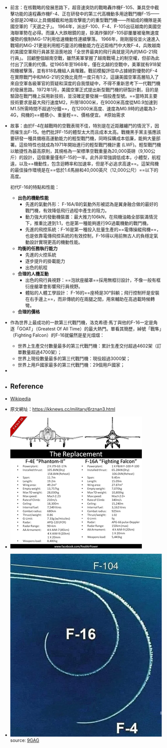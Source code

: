 - 前言：在核戰略的發展思路下，超音速突防的戰略轟炸機F-105、兼具空中截擊功能的遠程轟炸機F-4、正在研發中的第三代高機動多用途戰鬥機F-15——全部是20噸以上具備攔截和地面攻擊能力的重型戰鬥機——所組成的機隊是美國空軍的「天選之子」。
  1964年，派出F-100、F-4、F-105出征越南的美國空海聯軍勢在必得。而讓人大跌眼鏡的是，掛滿炸彈的F-105卻屢屢被毫無速度優勢的俄制MiG-17利用低速機動性連續擊落。
  1966年，剛剛服役並火速進入戰場的MiG-21更是利用輕巧靈活的機動能力在近距格鬥中大敗F-4，兵敗越南的美國空軍飛行員甚至沮喪地說「全世界最爽的飛行員就是河內的MiG-21飛行員」。
  回顧整個越南空戰，雖然美軍掌握了越南戰場上的制空權，但卻為此付出了沉重的代價。從1965年至1968年，僅在北越的空戰中，美軍就有918架飛機被擊落，並有818名機組人員罹難。戰前模擬評估中占據絕對優勢的F-4在實際戰鬥中和MiG-21的交換比竟然一度只有1:2，這讓美國空軍高層陷入了來自空軍各級軍官的質疑和深度的自我懷疑中，不得不重新思考下一代戰鬥機的發展思路。1972年1月，美國空軍正式提出新型戰鬥機的研製計劃，目的是驗證在戰鬥機上採用新技術，並沒確定要發展一個投產型號。==當時其主要技術要求是最大飛行速度M2，升限18000米，在9000米高度從M0.9加速到M1.5所需時間不超過1分鐘==，在12000米高度、速度為M0.9時的過載為3-4G，飛機的==體積小、重量輕==、價格便宜。 #原始需求
- 故事：由於F-4在越戰時的空戰表現不佳，特別是在近距離纏鬥的情況下，因而催生出F-15。他們批評F-15的體型太大而且成本太高。戰機黑手黨主張應該要研發一種具備極高運動能力的輕型戰鬥機，同時採購成本低廉，能夠大量部署。這些特性也就成為1971年開始進行的輕型戰鬥機計畫 (LWF)。輕型戰鬥機以敏捷性為最高原則，其規格為一架標準空戰重量為20,000英磅（9,100公斤）的設計，這個重量僅有F-15的一半。此外非常強調低成本，小體型，航程遠，以及==機動性，包含迴轉率和加速率，但是不必追求高速==。這架飛機的最佳操作環境是在==低於1.6馬赫和40,000英尺（12,000公尺）==以下的高度。
  
  初代F-16的特點和性能：
  * __出色的機動性能__
    * 先進的氣動外形： F-16A/B的氣動外形被認為是翼身融合做的最好的戰鬥機，有效降低飛行過程中產生的阻力。
    * 動力強大的發動機裝置：最大推力106kN，在飛機油箱全部裝滿情況下，推重比達到1:1，也是第一種能夠進行9G過載機動的戰鬥機。
    * 先進的飛控系統：F-16是第一種投入批量生產的==電傳操縱飛機==，也是依靠電傳飛控系統的有效控制，F-16得以用前無古人的負穩定氣動設計實現更高的機動性能。
  * __均衡的任務執行能力__
    * 先進的火控系統
    * 逐步提升的掛載能力
    * 出色的航程
  * __合理的人機互動__
    * 出色的飛行員視野：==泡狀座艙罩==採用無框衍設計，不像一般有框衍座艙罩會影響飛行員視野。
    * 體貼的人體工學設計： F-16的==座椅是30°斜躺；飛行控制杆是安裝在右手邊上==，而非傳統的在兩腿之間，用來輔助在高過載時候轉彎。
  * __合理的價格__
- 作為世界上最成功的一款第三代戰鬥機，洛克希德·馬丁與他的F-16一定是角逐「GOAT」（Greatest Of All Time）的最大熱門。單看其簡歷，綽號「戰隼」（Fighting Falcon）的F-16就儼然是星光熠熠：
  * 世界上生產交付數量最多的第三代戰鬥機：累計生產交付超過4602架（訂單數量超過4700架）；
  * 世界上現役數量最多的第三代戰鬥機：現役超過3000架；
  * 世界上用戶國家最多的第三代戰鬥機：29個用戶國家；
-
- ## Reference
- [Wikipedia](https://zh.m.wikipedia.org/zh-hant/F-16%E6%88%B0%E9%9A%BC%E6%88%B0%E9%AC%A5%E6%A9%9F)
- 原文網址：https://kknews.cc/military/6rznan3.html
- ![image.png](../assets/image_1653450718428_0.png)
- ![image.png](../assets/image_1653449580955_0.png) 
  source: [9GAG](https://9gag.com/gag/aoPje42)